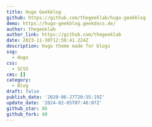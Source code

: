 ```yaml
---
title: Hugo Geekblog
github: https://github.com/thegeeklab/hugo-geekblog
demo: https://hugo-geekblog.geekdocs.de/
author: thegeeklab
author_link: https://github.com/thegeeklab
date: 2023-11-30T12:50:41.224Z
description: Hugo theme made for blogs
ssg:
  - Hugo
css:
  - SCSS
cms: []
category:
  - Blog
draft: false
publish_date: '2020-06-27T20:55:19Z'
update_date: '2024-02-05T07:46:07Z'
github_star: 86
github_fork: 40
---
```

